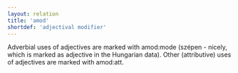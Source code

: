```yaml
---
layout: relation
title: 'amod'
shortdef: 'adjectival modifier'
---
```


Adverbial uses of adjectives are marked with amod:mode (szépen - nicely, which is marked as adjective in the Hungarian data). Other (attributive) uses of adjectives are marked with amod:att.
<!-- Interlanguage links updated Út zář 29 20:31:42 CEST 2020 -->
